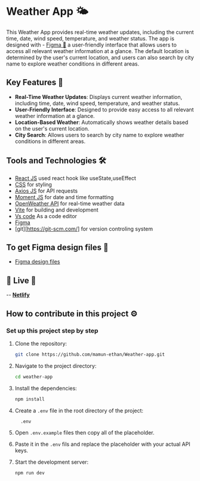 # Weather App 🌤️

This Weather App provides real-time weather updates, including the current time, date, wind speed, temperature, and weather status. The app is designed with - [Figma 🎨](https://www.figma.com/design/CqIyftfsFrxGRLgqlhxgtg/weather-app-ui?node-id=0-1&t=nWwfz9foh1Zx0IHM-1) a user-friendly interface that allows users to access all relevant weather information at a glance. The default location is determined by the user's current location, and users can also search by city name to explore weather conditions in different areas.


## Key Features 🔑

- **Real-Time Weather Updates**: Displays current weather information, including time, date, wind speed, temperature, and weather status.
- **User-Friendly Interface**: Designed to provide easy access to all relevant weather information at a glance.
- **Location-Based Weather**: Automatically shows weather details based on the user's current location.
- **City Search**: Allows users to search by city name to explore weather conditions in different areas.


## Tools and Technologies 🛠️

- [React JS](https://reactjs.org/) used react hook like useState,useEffect
- [CSS](https://developer.mozilla.org/en-US/docs/Web/CSS) for styling 
- [Axios JS](https://axios-http.com/) for API requests
- [Moment JS](https://momentjs.com/) for date and time formatting
- [OpenWeather API](https://openweathermap.org/api) for real-time weather data
- [Vite](https://vitejs.dev/) for building and development
- [Vs code](https://code.visualstudio.com/) As a code editor
- [Figma](https://www.figma.com/) 
- [git][https://git-scm.com/] for version controling system


## To get Figma design files 🎨
- [ Figma design files ](https://www.figma.com/design/CqIyftfsFrxGRLgqlhxgtg/weather-app-ui?node-id=0-1&t=nWwfz9foh1Zx0IHM-1)



## 🔗 Live 🚀
-- [**Netlify**](https://rad-platypus-eeb4c1.netlify.app/)

## How to contribute in this project ⚙️
### Set up this project step by step

1. Clone the repository:
   ```bash
   git clone https://github.com/mamun-ethan/Weather-app.git
   ```

2. Navigate to the project directory:
   ```bash
   cd weather-app
   ```

3. Install the dependencies:
   ```bash
   npm install
   ```

4. Create a `.env` file in the root directory of the project:
   ```bash
     .env
   ```

5. Open `.env.example` files then copy all of the placeholder.

6. Paste it in the `.env` fils and replace the placeholder with your actual API keys.

7. Start the development server:
   ```bash
   npm run dev
   ```

